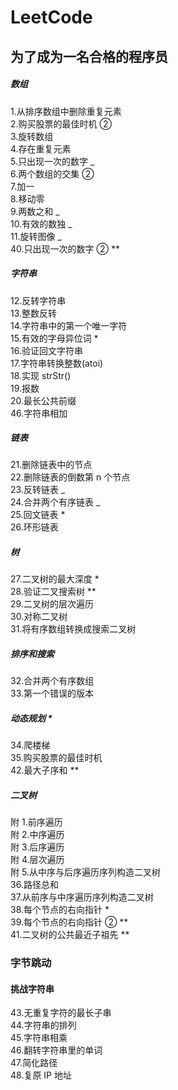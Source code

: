 # LeetCode

## 为了成为一名合格的程序员

##### 数组

1.从排序数组中删除重复元素<br/> 2.购买股票的最佳时机 ②<br/> 3.旋转数组<br/> 4.存在重复元素<br/> 5.只出现一次的数字 _<br/> 6.两个数组的交集 ②<br/> 7.加一<br/> 8.移动零<br/> 9.两数之和 _<br/> 10.有效的数独 _<br/> 11.旋转图像 _<br/>40.只出现一次的数字 ② \*\*<br/>

##### 字符串

12.反转字符串<br/> 13.整数反转<br/> 14.字符串中的第一个唯一字符<br/> 15.有效的字母异位词 \*<br/> 16.验证回文字符串<br/> 17.字符串转换整数(atoi)<br/> 18.实现 strStr()<br/> 19.报数<br/> 20.最长公共前缀<br/>46.字符串相加<br/>

##### 链表

21.删除链表中的节点<br/> 22.删除链表的倒数第 n 个节点<br/> 23.反转链表 _<br/> 24.合并两个有序链表 _<br/> 25.回文链表 \*<br/> 26.环形链表<br/>

##### 树

27.二叉树的最大深度 \*<br/> 28.验证二叉搜索树 \*\*<br/> 29.二叉树的层次遍历<br/> 30.对称二叉树<br/> 31.将有序数组转换成搜索二叉树<br/>

##### 排序和搜索

32.合并两个有序数组<br/> 33.第一个错误的版本<br/>

##### 动态规划 \*

34.爬楼梯<br/> 35.购买股票的最佳时机<br/>42.最大子序和 \*\*<br/>

##### 二叉树

附 1.前序遍历<br/>
附 2.中序遍历<br/>
附 3.后序遍历<br/>
附 4.层次遍历<br/>
附 5.从中序与后序遍历序列构造二叉树<br/> 36.路径总和<br/> 37.从前序与中序遍历序列构造二叉树<br/> 38.每个节点的右向指针 \*<br/> 39.每个节点的右向指针 ② \*\*<br/> 41.二叉树的公共最近子祖先 \*\*<br/>

### 字节跳动

#### 挑战字符串

43.无重复字符的最长子串<br/> 44.字符串的排列<br/> 45.字符串相乘<br/>46.翻转字符串里的单词<br/>47.简化路径<br/>48.复原 IP 地址<br/>
